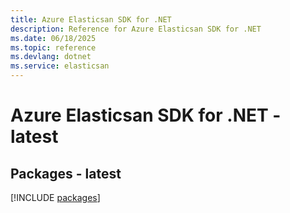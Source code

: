 ```yaml
---
title: Azure Elasticsan SDK for .NET
description: Reference for Azure Elasticsan SDK for .NET
ms.date: 06/18/2025
ms.topic: reference
ms.devlang: dotnet
ms.service: elasticsan
---
```

# Azure Elasticsan SDK for .NET - latest
## Packages - latest
[!INCLUDE [packages](elasticsan-index.md)]